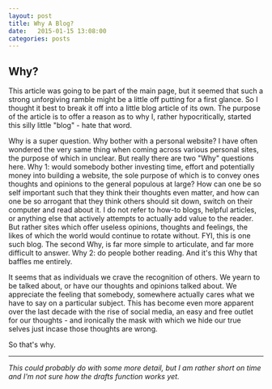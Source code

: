 ```yaml
---
layout: post
title: Why A Blog?
date:   2015-01-15 13:08:00
categories: posts
---
```


## Why?

This article was going to be part of the main page, but it seemed that such a strong unforgiving ramble might be a little off putting for a first glance. So I thought it best to break it off into a little blog article of its own. The purpose of the article is to offer a reason as to why I, rather hypocritically, started this silly little "blog" - hate that word.

Why is a super question. Why bother with a personal website? I have often wondered the very same thing when coming across various personal sites, the purpose of which in unclear. But really there are two "Why" questions here. 
Why 1: would somebody bother investing time, effort and potentially money into building a website, the sole purpose of which is to convey ones thoughts and opinions to the general populous at large? How can one be so self important such that they think their thoughts even matter, and how can one be so arrogant that they think others should sit down, switch on their computer and read about it. I do not refer to how-to blogs, helpful articles, or anything else that actively attempts to actually add value to the reader. But rather sites which offer useless opinions, thoughts and feelings, the likes of which the world would continue to rotate without. FYI, this is one such blog. The second Why, is far more simple to articulate, and far more difficult to answer. 
Why 2: do people bother reading. And it's this Why that baffles me entirely.

It seems that as individuals we crave the recognition of others. We yearn to be talked about, or have our thoughts and opinions talked about. We appreciate the feeling that somebody, somewhere actually cares what we have to say on a particular subject. This has become even more apparent over the last decade with the rise of social media, an easy and free outlet for our thoughts - and ironically the mask with which we hide our true selves just incase those thoughts are wrong.

So that's why.

---

*This could probably do with some more detail, but I am rather short on time and I'm not sure how the drafts function works yet.*